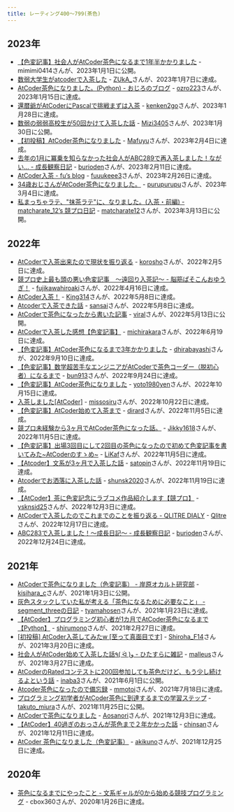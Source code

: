 ```yaml
---
title: レーティング400〜799(茶色)
---
```


## 2023年

- [【色変記事】社会人がAtCoder茶色になるまで1年半かかりました](https://qiita.com/satouMIMIMI/items/497b22ab2a89a02d5174) - mimimi0414さんが、2023年1月1日に公開。
- [数弱大学生がatcoderで入茶した](https://note.com/yindolsa/n/ncd59431b7a4d) - [ZUkA_](https://atcoder.jp/users/ZUkA_)さんが、2023年1月7日に達成。
- [AtCoder茶色になりました。(Python) - おじろのブログ](https://ozro-223.hatenablog.com/entry/2023/01/16/151714) - [ozro223](https://atcoder.jp/users/ozro223)さんが、2023年1月15日に達成。
- [還暦爺がAtCoderにPascalで挑戦まずは入茶](https://qiita.com/kenken2go/items/b697e712914a67cf552b) - [kenken2go](https://atcoder.jp/users/kenken2go)さんが、2023年1月28日に達成。
- [数弱の弱弱高校生が50回かけて入茶した話](https://qiita.com/Sapph/items/3e97bbaaa14ef0256a05) - [Mizi3405](https://atcoder.jp/users/Mizi3405)さんが、2023年1月30日に公開。
- [【初投稿】AtCoder茶色になりました](https://note.com/kikka_mfybyr/n/n864aeb594ab1) - [Mafuyu](https://atcoder.jp/users/Mafuyu)さんが、2023年2月4日に達成。
- [去年の1月に冪乗を知らなかった社会人がABC289で再入茶しました！ながい… - 成長観察日記](https://d-burioden.hateblo.jp/entry/2023/02/12/195543) - [burioden](https://atcoder.jp/users/burioden)さんが、2023年2月11日に達成。
- [AtCoder入茶 - fu’s blog](https://fuuukeee3.hatenadiary.jp/entry/2023/02/27/212807) - [fuuukeee3](https://atcoder.jp/users/fuuukeee3)さんが、2023年2月26日に達成。
- [34歳おじさんがAtCoder茶色になりました。](https://qiita.com/purupurupu/items/ea48b0e4e8b3a78eb524) - [purupurupu](https://atcoder.jp/users/purupurupu)さんが、2023年3月4日に達成。
- [私まっちゃラテ、"抹茶ラテ"に、なりました。(入茶・前編) - matcharate_12’s 競プロ日記](https://matcharate-12.hatenablog.com/entry/2023/03/13/104809) - [matcharate12](https://atcoder.jp/users/matcharate12)さんが、2023年3月13日に公開。

## 2022年

- [AtCoderで入茶出来たので現状を振り返る](https://qiita.com/korosho/items/a20a404e7022ce9708b8) - [korosho](https://atcoder.jp/users/korosho)さんが、2022年2月5日に達成。
- [競プロ史上最も頭の悪い色変記事　〜遠回り入茶記〜 - 脳筋ぱそこんおゆうぎ！](https://fujikawa.hatenablog.com/entry/2022/04/18/203545) - [fujikawahiroaki](https://atcoder.jp/users/fujikawahiroaki)さんが、2022年4月16日に達成。
- [AtCoder入茶！](https://note.com/syntax_error_/n/ndded92400e46) - [King314](https://atcoder.jp/users/King314)さんが、2022年5月8日に達成。
- [Atcoderで入茶できた話](https://note.com/lucky_alpaca549/n/n5357b4f33a42) - [sansai](https://atcoder.jp/users/sansai)さんが、2022年5月8日に達成。
- [AtCoderで茶色になったから書いた記事](https://qiita.com/viral_8/items/303c3d5e59084070bc70) - [viral](https://atcoder.jp/users/viral)さんが、2022年5月13日に公開。
- [AtCoderで入茶した感想【色変記事】](https://qiita.com/Michirakara/items/89ba033e9343a1ee02ef) - [michirakara](https://atcoder.jp/users/michirakara)さんが、2022年6月19日に達成。
- [【色変記事】AtCoder茶色になるまで3年かかりました](https://qiita.com/dhirabayashi/items/0279cab717cf6b39c764) - [dhirabayashi](https://atcoder.jp/users/dhirabayashi)さんが、2022年9月10日に達成。
- [【色変記事】数学超苦手なエンジニアがAtCoderで茶色コーダー（脱初心者）になるまで](https://dev.classmethod.jp/articles/atcoder_change_color_brown/) - [bun913](https://atcoder.jp/users/bun913)さんが、2022年9月24日に達成。
- [【色変記事】AtCoder茶色になりました](https://tech.devopslead.jp/knowledge/%e7%ab%b6%e6%8a%80%e3%83%97%e3%83%ad%e3%82%b0%e3%83%a9%e3%83%9f%e3%83%b3%e3%82%b0/%e3%80%90%e8%89%b2%e5%a4%89%e8%a8%98%e4%ba%8b%e3%80%91atcoder%e8%8c%b6%e8%89%b2%e3%81%ab%e3%81%aa%e3%82%8a%e3%81%be%e3%81%97%e3%81%9f/) - [yoto1980yen](https://atcoder.jp/users/yoto1980yen)さんが、2022年10月15日に達成。
- [入茶しました[AtCoder]](https://qiita.com/ramen0702/items/8e0f28b09796253b245f) - [missosiru](https://atcoder.jp/users/missosiru)さんが、2022年10月22日に達成。
- [【色変記事】AtCoder始めて入茶まで](https://qiita.com/ys_dirard/items/7e2c6f595ef3fb323575) - [dirard](https://atcoder.jp/users/dirard)さんが、2022年11月5日に達成。
- [競プロ未経験から3ヶ月でAtCoder茶色になった話。](https://note.com/jikky1618/n/nbf891072355e) - [Jikky1618](https://atcoder.jp/users/Jikky1618)さんが、2022年11月5日に達成。
- [【色変記事】出場3回目にして2回目の茶色になったので初めて色変記事を書いてみた~AtCoderのすゝめ~](https://note.com/likaf/n/nba8f592509e6) - [LiKaf](https://atcoder.jp/users/LiKaf)さんが、2022年11月5日に達成。
- [【Atcoder】文系が3ヶ月で入茶した話](https://qiita.com/satopin/items/8fdb5681bd5a55cfc8e5) - [satopin](https://atcoder.jp/users/satopin)さんが、2022年11月19日に達成。
- [Atcoderでお洒落に入茶した話](http://neko-mac.blogspot.com/2022/11/atcoder.html) - [shunsk2020](https://atcoder.jp/users/shunsk2020)さんが、2022年11月19日に達成。
- [【AtCoder】茶に色変記念にラブコメ作品紹介します【競プロ】](https://untitledreport.com/%e3%80%90atcoder%e3%80%91%e3%82%88%e3%81%86%e3%82%84%e3%81%8f%e8%8c%b6%e3%81%ab%e8%89%b2%e5%a4%89%e3%81%99%e3%82%8b%e3%81%93%e3%81%a8%e3%81%8c%e3%81%a7%e3%81%8d%e3%81%be%e3%81%97%e3%81%9f%e3%80%90/) - [ysknsid25](https://atcoder.jp/users/ysknsid25)さんが、2022年12月3日に達成。
- [AtCoderで入茶したのでこれまでのことを振り返る - QLITRE DIALY](https://www.qlitre-dialy.ink/post/became-brown-coder-look-back-my-study) - [Qlitre](https://atcoder.jp/users/Qlitre)さんが、2022年12月17日に達成。
- [ABC283で入茶しました！〜成長日記〜 - 成長観察日記](https://d-burioden.hateblo.jp/entry/2022/12/25/200953) - [burioden](https://atcoder.jp/users/burioden)さんが、2022年12月24日に達成。

## 2021年

- [AtCoderで茶色になりました（色変記事） - 岸原オカルト研究部](https://kisihara-c.hatenablog.com/entry/2021/01/03/123133) - [kisihara_c](https://twitter.com/kisihara_c)さんが、2021年1月3日に公開。
- [灰色スタックしていた私が考える「茶色になるために必要なこと」 - segment_threeの日記](https://segment-three.hatenablog.com/entry/2021/01/24/171947) - [tyamahosen](https://atcoder.jp/users/tyamahosen)さんが、2021年1月23日に達成。
- [【AtCoder】プログラミング初心者が1カ月でAtCoder茶色になるまで【Python】](https://qiita.com/shirumono/items/0d6a3abb747d6b144cca) - [shirumono](https://atcoder.jp/users/shirumono)さんが、2021年2月27日に達成。
- [[初投稿] AtCoder入茶してみたw [至って真面目です]](https://qiita.com/Shiroha_MK3/items/aacc2727b511682e1cf2) - [Shiroha_F14](https://atcoder.jp/users/shiroha_f14)さんが、2021年3月20日に達成。
- [社会人がAtCoder始めて入茶した話٩( ᐛ )و - ひたすらに雑記](https://malleroid.hatenablog.com/entry/2021/04/03/204651) - [malleus](https://atcoder.jp/users/malleus)さんが、2021年3月27日に達成。
- [AtCoderのRatedコンテストに200回参加しても茶色だけど、もう少し続けるよという話](https://1783.hatenablog.com/entry/2021/06/01/194504) - [inaba3](https://atcoder.jp/users/inaba3)さんが、2021年6月1日に公開。
- [Atcoder茶色になったので備忘録](https://note.com/mmotoi42/n/n63ebe30d01cc) - [mmotoi](https://atcoder.jp/users/mmotoi)さんが、2021年7月18日に達成。
- [プログラミング初学者がAtCoder茶色に到達するまでの学習ステップ](https://qiita.com/sanchoBVB/items/ba4c4526280297bc4aed) - [takuto_miura](https://atcoder.jp/users/takuto_miura)さんが、2021年11月25日に公開。
- [AtCoderで茶色になりました](https://qiita.com/Aosanori620/items/3803c3ef188d9952c0e7) - [Aosanori](https://atcoder.jp/users/Aosanori)さんが、2021年12月3日に達成。
- [【AtCoder】40過ぎのおっさんが茶色まで２年かかった話](https://note.com/t_aoyama/n/nf216afa9241e) - [chinsan](https://atcoder.jp/users/chinsan)さんが、2021年12月11日に達成。
- [AtCoder 茶色になりました（色変記事）](https://qiita.com/akiku/items/0b693004e17bfd094c3b) - [akikuno](https://atcoder.jp/users/akikuno)さんが、2021年12月25日に達成。

## 2020年

- [茶色になるまでにやったこと - 文系ギャルが0から始める競技プログラミング](https://note.com/cbox360/n/n7dcaab5696a1) - cbox360さんが、2020年1月26日に達成。
